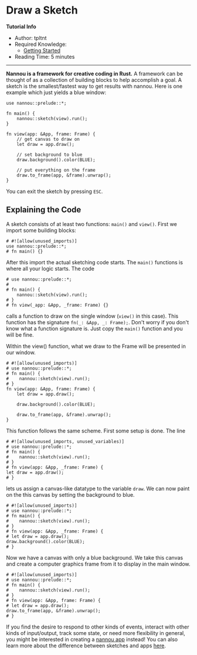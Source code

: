 # Draw a Sketch

**Tutorial Info**

- Author: tpltnt
- Required Knowledge:
    - [Getting Started](/getting_started.md)
- Reading Time: 5 minutes

---


**Nannou is a framework for creative coding in Rust.** A framework can be
thought of as a collection of building blocks to help accomplish a goal.
A sketch is the smallest/fastest way to get results with nannou.
Here is one example which just yields a blue window:

```rust,no_run
use nannou::prelude::*;

fn main() {
    nannou::sketch(view).run();
}

fn view(app: &App, frame: Frame) {
    // get canvas to draw on
    let draw = app.draw();

    // set background to blue
    draw.background().color(BLUE);

    // put everything on the frame
    draw.to_frame(app, &frame).unwrap();
}
```

You can exit the sketch by pressing `ESC`.

## Explaining the Code

A sketch consists of at least two functions: `main()` and `view()`.
First we import some building blocks:

```rust,no_run
# #![allow(unused_imports)]
use nannou::prelude::*;
# fn main() {}
```

After this import the actual sketching code starts. The `main()` functions is where all your logic starts. The code

```rust,no_run
# use nannou::prelude::*;
#
# fn main() {
    nannou::sketch(view).run();
# }
# fn view(_app: &App, _frame: Frame) {}
```

calls a function to draw on the single window (`view()` in this case). This
function has the signature `fn(_: &App, _: Frame);`. Don't worry if you
don't know what a function signature is. Just copy the `main()` function
and you will be fine.

Within the view() function, what we draw to the Frame will be presented in our window.

```rust,no_run
# #![allow(unused_imports)]
# use nannou::prelude::*;
# fn main() {
#    nannou::sketch(view).run();
# }
fn view(app: &App, frame: Frame) {
    let draw = app.draw();

    draw.background().color(BLUE);

    draw.to_frame(app, &frame).unwrap();
}
```

This function follows the same scheme. First some setup is done. The line

```rust,no_run
# #![allow(unused_imports, unused_variables)]
# use nannou::prelude::*;
# fn main() {
#    nannou::sketch(view).run();
# }
# fn view(app: &App, _frame: Frame) {
let draw = app.draw();
# }
```

lets us assign a canvas-like datatype to the variable `draw`.
We can now paint on the this canvas by setting the background to blue.

```rust,no_run
# #![allow(unused_imports)]
# use nannou::prelude::*;
# fn main() {
#    nannou::sketch(view).run();
# }
# fn view(app: &App, _frame: Frame) {
# let draw = app.draw();
draw.background().color(BLUE);
# }
```

Now we have a canvas with only a blue background. We take this canvas and
create a computer graphics frame from it to display in the main window.

```rust,no_run
# #![allow(unused_imports)]
# use nannou::prelude::*;
# fn main() {
#    nannou::sketch(view).run();
# }
# fn view(app: &App, frame: Frame) {
# let draw = app.draw();
draw.to_frame(app, &frame).unwrap();
# }
```

If you find the desire to respond to other kinds of events, interact with other
kinds of input/output, track some state, or need more flexibility in general,
you might be interested in creating a [nannou app](./anatomy-of-a-nannou-app.md)
instead! You can also learn more about the difference between sketches and apps
[here](http://localhost:3000/tutorials/basics/sketch-vs-app.html).
